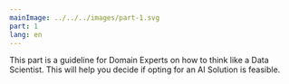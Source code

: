 ```yaml
---
mainImage: ../../../images/part-1.svg
part: 1
lang: en
---
```


<div class="intro">
This part is a guideline for Domain Experts on how to think like a Data Scientist. This will help you decide if opting for an AI Solution is feasible.

</div>
